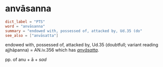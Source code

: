 # anvāsanna

``` toml
dict_label = "PTS"
word = "anvāsanna"
summary = "endowed with, possessed of, attacked by, Ud.35 (do"
see_also = ["anvāsatta"]
```

endowed with, possessed of, attacked by, Ud.35 (doubtfull; variant reading ajjhāpanna) = AN.iv.356 which has *[anvāsatta](anvāsatta.md)*.

pp. of anu \+ ā \+ *sad*

